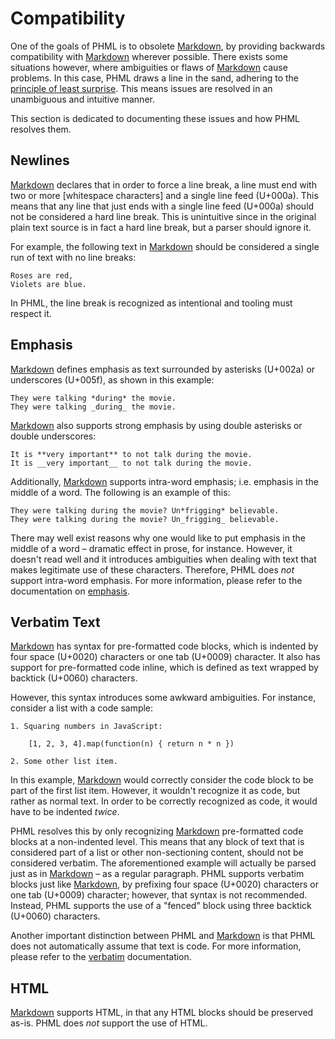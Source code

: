Compatibility
============

One of the goals of PHML is to obsolete [Markdown], by providing backwards compatibility with [Markdown] wherever possible. There exists some situations however, where ambiguities or flaws of [Markdown] cause problems. In this case, PHML draws a line in the sand, adhering to the [principle of least surprise][POLS]. This means issues are resolved in an unambiguous and intuitive manner.

This section is dedicated to documenting these issues and how PHML resolves them.

[Markdown]: daringfireball.net/projects/markdown/
[POLS]: http://en.wikipedia.org/wiki/Principle_of_least_astonishment

Newlines
--------

[Markdown] declares that in order to force a line break, a line must end with two or more [whitespace characters] and a single line feed (U+000a). This means that any line that just ends with a single line feed (U+000a) should not be considered a hard line break. This is unintuitive since in the original plain text source is in fact a hard line break, but a parser should ignore it.

For example, the following text in [Markdown] should be considered a single run of text with no line breaks:

```
Roses are red,   
Violets are blue.
```

In PHML, the line break is recognized as intentional and tooling must respect it.

Emphasis
--------

[Markdown] defines emphasis as text surrounded by asterisks (U+002a) or underscores (U+005f), as shown in this example:

```
They were talking *during* the movie.
They were talking _during_ the movie.
```

[Markdown] also supports strong emphasis by using double asterisks or double underscores:

```
It is **very important** to not talk during the movie.
It is __very important__ to not talk during the movie.
```

Additionally, [Markdown] supports intra-word emphasis; i.e. emphasis in the middle of a word. The following is an example of this:

```
They were talking during the movie? Un*frigging* believable.
They were talking during the movie? Un_frigging_ believable.
```

There may well exist reasons why one would like to put emphasis in the middle of a word – dramatic effect in prose, for instance. However, it doesn't read well and it introduces ambiguities when dealing with text that makes legitimate use of these characters. Therefore, PHML does *not* support intra-word emphasis. For more information, please refer to the documentation on [emphasis].

[emphasis]: elements.md#emphasis

Verbatim Text
-------------

[Markdown] has syntax for pre-formatted code blocks, which is indented by four space (U+0020) characters or one tab (U+0009) character. It also has support for pre-formatted code inline, which is defined as text wrapped by backtick (U+0060) characters.

However, this syntax introduces some awkward ambiguities. For instance, consider a list with a code sample:

```
1. Squaring numbers in JavaScript:

    [1, 2, 3, 4].map(function(n) { return n * n })

2. Some other list item.
```

In this example, [Markdown] would correctly consider the code block to be part of the first list item. However, it wouldn't recognize it as code, but rather as normal text. In order to be correctly recognized as code, it would have to be indented *twice*.

PHML resolves this by only recognizing [Markdown] pre-formatted code blocks at a non-indented level. This means that any block of text that is considered part of a list or other non-sectioning content, should not be considered verbatim. The aforementioned example will actually be parsed just as in [Markdown] – as a regular paragraph. PHML supports verbatim blocks just like [Markdown], by prefixing four space (U+0020) characters or one tab (U+0009) character; however, that syntax is not recommended. Instead, PHML supports the use of a "fenced" block using three backtick (U+0060) characters.

Another important distinction between PHML and [Markdown] is that PHML does not automatically assume that text is code. For more information, please refer to the [verbatim] documentation.

[verbatim]: elements.md#verbatim

HTML
----

[Markdown] supports HTML, in that any HTML blocks should be preserved as-is. PHML does *not* support the use of HTML.